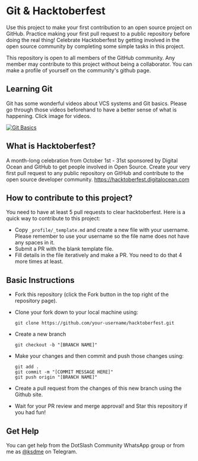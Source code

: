 # Git & Hacktoberfest

Use this project to make your first contribution to an open source project on GitHub. Practice making your first pull request to a public repository before doing the real thing! Celebrate Hacktoberfest by getting involved in the open source community by completing some simple tasks in this project.

This repository is open to all members of the GitHub community. Any member may contribute to this project without being a collaborator. You can make a profile of yourself on the community's github page.

## Learning Git

Git has some wonderful videos about VCS systems and Git basics. Please go through those videos beforehand to have a better sense of what is happening. Click image for videos.

[![Git Basics](https://i.imgur.com/my7X0y9.png)](https://git-scm.com/videos)

## What is Hacktoberfest?

A month-long celebration from October 1st - 31st sponsored by Digital Ocean and GitHub to get people involved in Open Source. Create your very first pull request to any public repository on GitHub and contribute to the open source developer community. https://hacktoberfest.digitalocean.com

## How to contribute to this project?

You need to have at least 5 pull requests to clear hacktoberfest. Here is a quick way to contribute to this project:

- Copy `_profile/_template.md` and create a new file with your     username. Please remember to use your username so the file       name does not have any spaces in it.
- Submit a PR with the blank template file.
- Fill details in the file iteratively and make a PR. You need     to do that 4 more times at least.

## Basic Instructions

- Fork this repository (click the Fork button in the top right     of the repository page).

- Clone your fork down to your local machine using:
  ```
  git clone https://github.com/your-username/hacktoberfest.git
  ```

- Create a new branch
  ```
  git checkout -b "[BRANCH NAME]"
  ```

- Make your changes and then commit and push those changes using:
  ```
  git add .
  git commit -m "[COMMIT MESSAGE HERE]"
  git push origin "[BRANCH NAME]"
  ```

- Create a pull request from the changes of this new branch              using the Github site.

- Wait for your PR review and merge approval! and Star this repository   if you had fun!

## Get Help

You can get help from the DotSlash Community WhatsApp group or from me as [@ksdme](https://t.me/ksdme) on Telegram.
